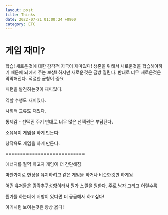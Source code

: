 ```yaml
---
layout: post
title: Thinks
date: 2022-07-21 01:00:24 +0900
category: ETC
---
```

# 게임 재미?

학습!  새로운것에 대한 감각적 자극이 재미있다!
생존을 위해서 새로운것을 학습해야하기 때문에 뇌에서 주는 보상!
하지만 새로운것은 금방 질린다. 
반대로 너무 새로운것은 막막해진다.
적절한 균형이 중요

패턴을 발견하는것이 재미있다.

역할 수행도 재미있다.

사회적 교류도 재밌다.

통제감 - 선택권 주기
반대로 너무 많은 선택권은 부담된다.

소유욕이 게임을 하게 만든다

창작욕도 게임을 하게 만든다.

===========================

에너지를 절약 하고자 게임이 더 간단해짐

마찬가지로 현상을 유지하려고 같은 게임을 하거나 비슷한것만 하게됨

어떤 유저들은 감각추구성향이라서 뭔가 스릴을 원한다. 주로 남자 그리고 어릴수록

뭔가를 하는데에 저항이 있다면 더 궁금해서 하고싶다!

아기처럼 보이는것은 항상 옳다!
